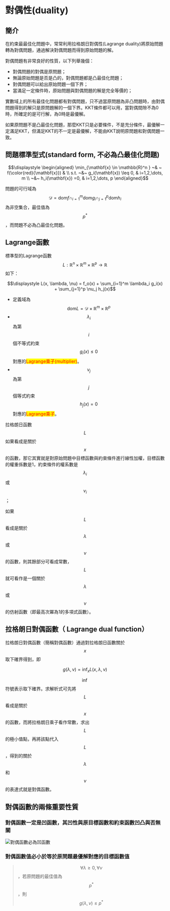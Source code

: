 # 對偶性(duality)

## 簡介

在約束最最佳化問題中，常常利用拉格朗日對偶性(Lagrange duality)將原始問題轉為對偶問題，通過解決對偶問題而得到原始問題的解。

對偶問題有非常良好的性質，以下列舉幾個：

* 對偶問題的對偶是原問題；&#x20;
* 無論原始問題是否是凸的，對偶問題都是凸最佳化問題；&#x20;
* 對偶問題可以給出原始問題一個下界；&#x20;
* 當滿足一定條件時，原始問題與對偶問題的解是完全等價的；

實數域上的所有最佳化問題都有對偶問題，只不過當原問題為非凸問題時，由對偶問題得到的解只是原問題解的一個下界。KKT條件都可以用，當對偶間隙不為0時，所確定的是可行解，為0時是最優解。

如果原問題不是凸最佳化問題，那麼KKT只是必要條件，不是充分條件，最優解一定滿足KKT，但滿足KKT的不一定是最優解，不能由KKT說明原問題和對偶問題一致。

## 問題標準型式(standard form, 不必為凸最佳化問題)

$$\displaystyle \begin{aligned} \min_{\mathbf{x} \in \mathbb{R}^n } ~& ~ f(\color{red}{\mathbf{x}}) &  \\ s.t. ~&~ g_i(\mathbf{x}) \leq 0, & i=1,2,\dots, m \\ 	 ~&~ h_i(\mathbf{x}) =0, & i=1,2,\dots, p \end{aligned}$$

問題的可行域為$$\mathcal{D} = \mathrm{dom}f \cap_{i=1}^m \mathrm{dom}g_i \cap_{j=1}^p \mathrm{dom}h_i$$為非空集合，最佳值為$$p^{*}$$，而問題不必為凸最佳化問題。

## Lagrange函數

標準型的Lagrange函數$$L: \mathbb{R}^n \times \mathbb{R}^m \times \mathbb{R}^p \rightarrow \mathbb{R}$$如下：

$$\displaystyle L(x, \lambda, \nu) = f_o(x) + \sum_{i=1}^m \lambda_i g_i(x) + \sum_{j=1}^p \nu_j h_j(x)$$

* 定義域為$$\mathrm{dom} L = \mathcal{D} \times \mathbb{R}^m \times \mathbb{R}^p$$
* $$\lambda_i$$為第$$i$$個不等式約束$$g_i (x) \leq 0$$對應的<mark style="color:red;">Lagrange乘子(multiplier)</mark>。
* $$\nu_j$$為第$$j$$個等式約束$$h_j(x) =0$$對應的<mark style="color:red;">Lagrange乘子</mark>。

拉格朗日函數$$L$$如果看成是關於$$x$$ 的函數，那它其實就是對原始問題中目標函數與約束條件進行線性加權，目標函數的權重係數是1，約束條件的權系數是$$\lambda_i$$或 $$\nu_i$$ ；&#x20;

如果 $$L$$看成是關於$$\lambda$$或$$\nu$$的函數，則其餘部分可看成常數， $$L$$ 就可看作是一個關於$$\lambda$$或 $$\nu$$的仿射函數（即最高次冪為1的多項式函數）。

## 拉格朗日對偶函數（ Lagrange dual function）

拉格朗日對偶函數（簡稱對偶函數）通過對拉格朗日函數關於$$x$$取下確界得到，即

$$\displaystyle g(\lambda, \nu) = \inf_x L(x, \lambda, \nu)$$

$$\inf$$符號表示取下確界。求解析式可先將$$L$$看成是關於$$x$$的函數，而將拉格朗日乘子看作常數，求出$$L$$的極小值點，再將該點代入$$L$$ ，得到的關於$$\lambda$$和$$\nu$$的表達式就是對偶函數。

## 對偶函數的兩條重要性質

### 對偶函數一定是凹函數，其凹性與原目標函數和約束函數凹凸與否無關

![對偶函數必為凹函數](../.gitbook/assets/lagrange\_dual\_func-min.jpg)

### 對偶函數值必小於等於原問題最優解對應的目標函數值

> $$\forall \lambda \geq 0, \forall \nu$$，若原問題的最佳值為$$p^{*}$$，則$$g(\lambda, \nu) \leq p^{*}$$
